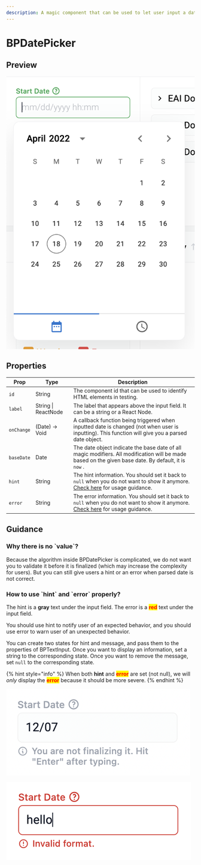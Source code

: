 ```yaml
---
description: A magic component that can be used to let user input a date.
---
```


# BPDatePicker

## Preview

![BPDatePicker](<../.gitbook/assets/Screen Shot 2022-04-18 at 5.37.04 PM.png>)

## Properties

| Prop       | Type                | Description                                                                                                                                                                            |
| ---------- | ------------------- | -------------------------------------------------------------------------------------------------------------------------------------------------------------------------------------- |
| `id`       | String              | The component id that can be used to identify HTML elements in testing.                                                                                                                |
| `label`    | String \| ReactNode | The label that appears above the input field. It can be a string or a React Node.                                                                                                      |
| `onChange` | (Date) -> Void      | A callback function being triggered when inputted date is changed (not when user is inputting). This function will give you a parsed date object.                                      |
| `baseDate` | Date                | The date object indicate the base date of all magic modifiers. All modification will be made based on the given base date. By default, it is `now` .                                   |
| `hint`     | String              | The hint information. You should set it back to `null` when you do not want to show it anymore. [Check here](bptextinput-3.md#how-to-use-hint-and-error-properly) for usage guidance.  |
| `error`    | String              | The error information. You should set it back to `null` when you do not want to show it anymore. [Check here](bptextinput-3.md#how-to-use-hint-and-error-properly) for usage guidance. |

## Guidance

### Why there is no \`value\`?

Because the algorithm inside BPDatePicker is complicated, we do not want you to validate it before it is finalized (which may increase the complexity for users). But you can still give users a hint or an error when parsed date is not correct.

### How to use \`hint\` and \`error\` properly?

The hint is a **gray** text under the input field. The error is a <mark style="color:red;">**red**</mark> text under the input field.

You should use hint to notify user of an expected behavior, and you should use error to warn user of an unexpected behavior.

You can create two states for hint and message, and pass them to the properties of BPTextInput. Once you want to display an information, set a string to the corresponding state. Once you want to remove the message, set `null` to the corresponding state.

{% hint style="info" %}
When both **hint** and <mark style="color:red;">**error**</mark> are set (not null), we will _only_ display the <mark style="color:red;">**error**</mark> because it should be more severe.
{% endhint %}

![Hint Message](<../.gitbook/assets/Screen Shot 2022-04-18 at 4.27.27 PM.png>)

![Error Message](<../.gitbook/assets/Screen Shot 2022-04-18 at 4.26.42 PM.png>)



